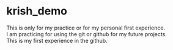 # krish_demo
This is only for my practice or for my personal first experience.<br>
I am practicing for using the git or github for my future projects.<br>
This is my first experience in the github.
